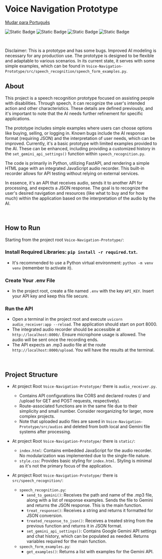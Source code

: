 # Voice Navigation Prototype

[Mudar para Português](./README_PTBR.md)

![Static Badge](https://img.shields.io/badge/Gemini-blue)
![Static Badge](https://img.shields.io/badge/Python-orange)
![Static Badge](https://img.shields.io/badge/FastApi-green)
![Static Badge](https://img.shields.io/badge/JSON-yellow)


<br>

Disclaimer: This is a prototype and has some bugs. Improved AI modeling is necessary for any production use. 
The prototype is designed to be flexible and adaptable to various scenarios. In its current state, it serves with some 
simple examples, which can be found in `Voice-Navigation-Prototype/src/speech_recognition/speech_form_examples.py`.

## About

This project is a speech recognition prototype focused on assisting people with disabilities. Through speech, it can 
recognize the user's intended action and other characteristics. These details are defined previously, and it's important to 
note that the AI needs further refinement for specific applications.

The prototype includes simple examples where users can choose options like buying, selling, or logging in. Known bugs 
include the AI response format (requiring JSON) and the interpretation of user needs, which can be improved. 
Currently, it's a basic prototype with limited examples provided to the AI. These can be enhanced, including providing a
customized history in the `set_gemini_api_settings()` function within `speech_recognition.py`.


The code is primarily in Python, utilizing FastAPI, and rendering a simple HTML page with an integrated JavaScript audio 
recorder. This built-in recorder allows for API testing without relying on external services.

In essence, it's an API that receives audio, sends it to another API for processing, and expects a JSON response. 
The goal is to recognize the user's desired navigation and resources (like what to buy and for how much) 
within the application based on the interpretation of the
audio by the AI.

<br>

## How to Run

Starting from the project root `Voice-Navigation-Prototype/`:


### Install Required Libraries: `pip install -r required.txt`.
* It's recommended to use a Python virtual environment: `python -m venv venv` (remember to activate it).


### Create Your .env File

* In the project root, create a file named `.env` with the key `API_KEY`. Insert your API key and keep this file secure.


### Run the API
* Open a terminal in the project root and execute `uvicorn audio_receiver:app --reload`. The application should start on port 8000.
* The integrated audio recorder should be accessible at `http://localhost:8000/`. Ensure microphone usage is allowed. The audio will be sent once the recording ends.
* The API expects an .mp3 audio file at the route `http://localhost:8000/upload`. You will have the results at the terminal.

<br>

## Project Structure
* At project Root `Voice-Navigation-Prototype/` there is `audio_receiver.py`.
  * Contains API configurations like CORS and declared routes (/ and /upload for GET and POST requests, respectively).
  * Route-associated functions are in the same file due to their simplicity and small number. Consider reorganizing for larger, more complex projects.
  * Note that uploaded audio files are saved in `Voice-Navigation-Prototype/src/audios` and deleted from both local and Gemini file systems after processing.


* At project Root `Voice-Navigation-Prototype/` there is `static/`:
  * `index.html`: Contains embedded JavaScript for the audio recorder. No modularization was implemented due to the single-file nature.
  * `style.css`: Provides basic styling for `index.html`. Styling is minimal as it's not the primary focus of the application.


* At project Root `Voice-Navigation-Prototype/` there is `src/speech_recognition/`:
  * `speech_recognition.py`:
    * `send_to_gemini()`: Receives the path and name of the .mp3 file, along with a list of response examples. Sends the file to Gemini and returns the JSON response. This is the main function.
    * `treat_response()`: Receives a string and returns it formatted for JSON conversion.
    * `treated_response_to_json()`: Receives a treated string from the previous function and returns it in JSON format.
    * `set_gemini_api_settings()`: Contains Google Gemini API settings and chat history, which can be populated as needed. Returns variables required for the main function.
  * `speech_form_examples.py`:
    * `get_examples()`: Returns a list with examples for the Gemini API.